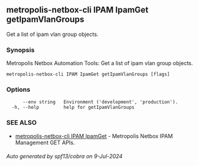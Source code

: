 ## metropolis-netbox-cli IPAM IpamGet getIpamVlanGroups

Get a list of ipam vlan group objects.

### Synopsis


Metropolis Netbox Automation Tools:
  Get a list of ipam vlan group objects.

```
metropolis-netbox-cli IPAM IpamGet getIpamVlanGroups [flags]
```

### Options

```
      --env string   Environment ('development', 'production').
  -h, --help         help for getIpamVlanGroups
```

### SEE ALSO

* [metropolis-netbox-cli IPAM IpamGet]()	 - Metropolis Netbox IPAM Management GET APIs.

###### Auto generated by spf13/cobra on 9-Jul-2024
